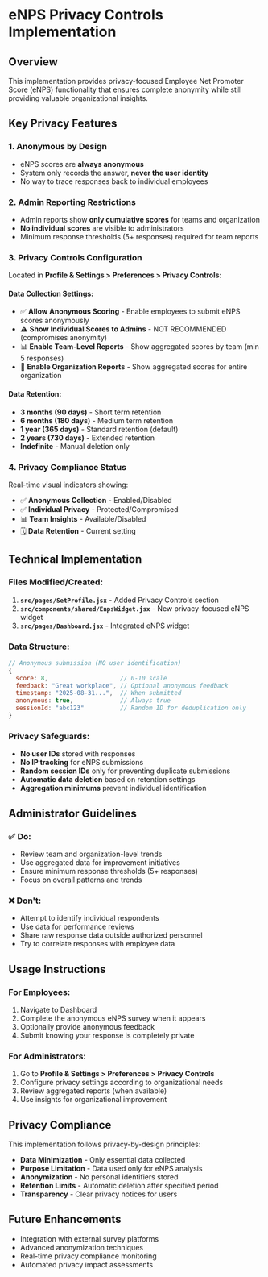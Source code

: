 # eNPS Privacy Controls Implementation

## Overview

This implementation provides privacy-focused Employee Net Promoter Score (eNPS) functionality that ensures complete anonymity while still providing valuable organizational insights.

## Key Privacy Features

### 1. **Anonymous by Design**

- eNPS scores are **always anonymous**
- System only records the answer, **never the user identity**
- No way to trace responses back to individual employees

### 2. **Admin Reporting Restrictions**

- Admin reports show **only cumulative scores** for teams and organization
- **No individual scores** are visible to administrators
- Minimum response thresholds (5+ responses) required for team reports

### 3. **Privacy Controls Configuration**

Located in **Profile & Settings > Preferences > Privacy Controls**:

#### Data Collection Settings:

- ✅ **Allow Anonymous Scoring** - Enable employees to submit eNPS scores anonymously
- ⚠️ **Show Individual Scores to Admins** - NOT RECOMMENDED (compromises anonymity)
- 📊 **Enable Team-Level Reports** - Show aggregated scores by team (min 5 responses)
- 🏢 **Enable Organization Reports** - Show aggregated scores for entire organization

#### Data Retention:

- **3 months (90 days)** - Short term retention
- **6 months (180 days)** - Medium term retention
- **1 year (365 days)** - Standard retention (default)
- **2 years (730 days)** - Extended retention
- **Indefinite** - Manual deletion only

### 4. **Privacy Compliance Status**

Real-time visual indicators showing:

- ✅ **Anonymous Collection** - Enabled/Disabled
- ✅ **Individual Privacy** - Protected/Compromised
- 📊 **Team Insights** - Available/Disabled
- 🗓️ **Data Retention** - Current setting

## Technical Implementation

### Files Modified/Created:

1. **`src/pages/SetProfile.jsx`** - Added Privacy Controls section
2. **`src/components/shared/EnpsWidget.jsx`** - New privacy-focused eNPS widget
3. **`src/pages/Dashboard.jsx`** - Integrated eNPS widget

### Data Structure:

```javascript
// Anonymous submission (NO user identification)
{
  score: 8,                    // 0-10 scale
  feedback: "Great workplace", // Optional anonymous feedback
  timestamp: "2025-08-31...",  // When submitted
  anonymous: true,             // Always true
  sessionId: "abc123"          // Random ID for deduplication only
}
```

### Privacy Safeguards:

- **No user IDs** stored with responses
- **No IP tracking** for eNPS submissions
- **Random session IDs** only for preventing duplicate submissions
- **Automatic data deletion** based on retention settings
- **Aggregation minimums** prevent individual identification

## Administrator Guidelines

### ✅ Do:

- Review team and organization-level trends
- Use aggregated data for improvement initiatives
- Ensure minimum response thresholds (5+ responses)
- Focus on overall patterns and trends

### ❌ Don't:

- Attempt to identify individual respondents
- Use data for performance reviews
- Share raw response data outside authorized personnel
- Try to correlate responses with employee data

## Usage Instructions

### For Employees:

1. Navigate to Dashboard
2. Complete the anonymous eNPS survey when it appears
3. Optionally provide anonymous feedback
4. Submit knowing your response is completely private

### For Administrators:

1. Go to **Profile & Settings > Preferences > Privacy Controls**
2. Configure privacy settings according to organizational needs
3. Review aggregated reports (when available)
4. Use insights for organizational improvement

## Privacy Compliance

This implementation follows privacy-by-design principles:

- **Data Minimization** - Only essential data collected
- **Purpose Limitation** - Data used only for eNPS analysis
- **Anonymization** - No personal identifiers stored
- **Retention Limits** - Automatic deletion after specified period
- **Transparency** - Clear privacy notices for users

## Future Enhancements

- Integration with external survey platforms
- Advanced anonymization techniques
- Real-time privacy compliance monitoring
- Automated privacy impact assessments
